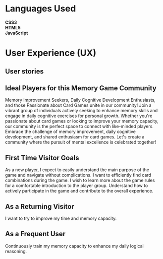 # Languages Used
**CSS3 <br />
HTML5 <br />
JavaScript <br />**

# User Experience (UX)

## User stories


## Ideal Players for this Memory Game Community
Memory Improvement Seekers, Daily Cognitive Development Enthusiasts, and those Passionate about Card Games unite in our community!
Join a vibrant group of individuals actively seeking to enhance memory skills and engage in daily cognitive exercises for personal growth. Whether you're passionate about card games or looking to improve your memory capacity, our community is the perfect space to connect with like-minded players. Embrace the challenge of memory improvement, daily cognitive development, and shared enthusiasm for card games. Let's create a community where the pursuit of mental excellence is celebrated together!

## First Time Visitor Goals
As a new player, I expect to easily understand the main purpose of the game and navigate without complications.
I want to efficiently find card combinations during the game.
I wish to learn more about the game rules for a comfortable introduction to the player group.
Understand how to actively participate in the game and contribute to the overall experience.

## As a Returning Visitor
I want to try to improve my time and memory capacity.

## As a Frequent User
Continuously train my memory capacity to enhance my daily logical reasoning.
